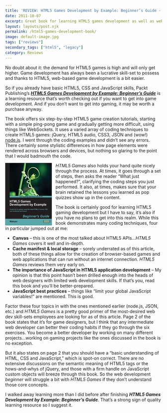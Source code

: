 ```yaml
---
title: 'REVIEW: HTML5 Games Development by Example: Beginner’s Guide - ARCHIVE'
date: 2011-10-07
excerpt: Great book for learning HTML5 games development as well as web development best practices. Discusses offline storage, Canvas, node.js & more!
layout: layouts/post.njk
permalink: /html5-games-development-book/
image: default-image.jpg
tags: ["reviews"]
secondary_tags: ["html5", "legacy"]
category: Reviews
---
```

No doubt about it: the demand for HTML5 games is high and will only get higher. Game development has always been a lucrative skill-set to possess and thanks to HTML5, web-based game development is a bit easier.

So if you already have basic HTML5, CSS and JavaScript skills, Packt Publishing’s ***[HTML5 Games Development by Example: Beginner’s Guide][1]*** is a learning resource that’s worth checking out if you want to get into game development. And if you don’t want to get into gaming, it may be worth a purchase anyway.

 [1]: http://www.packtpub.com/html5-games-development-using-css-javascript-beginners-guide/book

The book offers six step-by-step HTML5 game creation tutorials, starting with a simple ping-pong game and gradually getting more difficult, using things like WebSockets. It uses a varied array of coding techniques to create HTML5 games: jQuery, HTML5 audio, CSS3, JSON and (wow!) [node.js][3]. I went through the coding examples and didn’t see any errors. There certainly some stylistic differences in how page elements were rendered across browsers and devices, but nothing so glaring to the point that I would badmouth the code.

 [3]: http://nodejs.org/

<img src="/assets/img/html5GamesPackt.jpg" class="book-pic" />

*HTML5 Games* also holds your hand quite nicely through the process. At times, it goes through a set of steps, then asks the reader “What just happened?”, clarifying the coding steps you just performed. It also, at times, makes sure that your brain retained the lessons you learned as pop quizzes show up in the content.

The book is certainly good for learning HTML5 gaming development but I have to say, it’s also if you have no plans to get into this realm. While this book demonstrates many coding techniques, four in particular jumped out at me:

*   **Canvas** – this is one of the most talked about HTML5 APIs…*HTML5 Games* covers it well and in-depth.
*   **Cache manifest & local storage** – sorely underrated as of this article, both of these things allow for the creation of browser-based games and web applications that can run without an internet connection. *HTML5 Games* reviews them very early on.
*   **The importance of JavaScript in HTML5 application development** – My opinion is that this point hasn’t been drilled enough into the heads of web designers with limited web development skills. If that’s you, read this book and you’ll be better-prepared.
*   **JavaScript best practices** – things like “limit your global JavaScript variables!” are mentioned. This is good.

Factor these four topics in with the ones mentioned earlier (node.js, JSON, etc.) and *HTML5 Games* is a pretty good primer of the most-desired web dev skill-sets employees are looking for as of this article. Page 2 of the book states that it’s for game designers, but I think that any intermediate web developer can better their coding habits if they go through the six exercises. You become a better developer by working on many different projects…working on gaming projects like the ones discussed in the book is no exception.

But it also states on page 2 that you should have a “basic understanding of HTML, CSS and JavaScript,” which is spot-on correct. There are no extensive discussions on the semantic meaning of HTML5 tags or the hows-and-whys of jQuery, and those with a firm handle on JavaScript custom objects will breeze through this book. So the web development *beginner* will struggle a bit with *HTML5 Games* if they don’t understand those core concepts.

I walked away learning more than I did before after finishing ***HTML5 Games Development by Example: Beginner’s Guide***. That’s a strong sign of quality learning resource so I suggest it.

 <style>
.book-pic {
  float: left; 
  padding: 0 12px 0 0;
}

@media (max-width: 768px) {
  .book-pic {
    float: none;
    display: block;
    margin: 0 auto;
  }
}
</style>